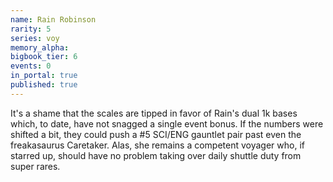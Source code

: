 ```yaml
---
name: Rain Robinson
rarity: 5
series: voy
memory_alpha:
bigbook_tier: 6
events: 0
in_portal: true
published: true
---
```


It's a shame that the scales are tipped in favor of Rain's dual 1k bases which, to date, have not snagged a single event bonus. If the numbers were shifted a bit, they could push a #5 SCI/ENG gauntlet pair past even the freakasaurus Caretaker. Alas, she remains a competent voyager who, if starred up, should have no problem taking over daily shuttle duty from super rares.
